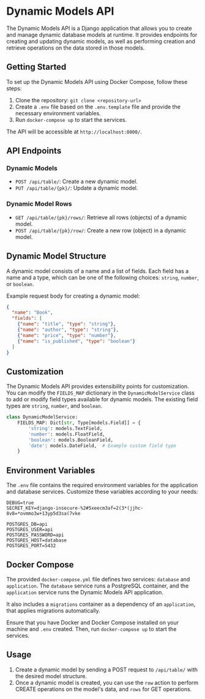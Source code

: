 Dynamic Models API
=================

The Dynamic Models API is a Django application that allows you to create and manage dynamic database models at runtime. It provides endpoints for creating and updating dynamic models, as well as performing creation and retrieve operations on the data stored in those models.

Getting Started
---------------

To set up the Dynamic Models API using Docker Compose, follow these steps:

1.  Clone the repository: `git clone <repository-url>`
2.  Create a `.env` file based on the `.env.template` file and provide the necessary environment variables.
3.  Run `docker-compose up` to start the services.

The API will be accessible at `http://localhost:8000/`.

API Endpoints
-------------

### Dynamic Models

*   `POST /api/table/`: Create a new dynamic model.
*   `PUT /api/table/{pk}/`: Update a dynamic model.

### Dynamic Model Rows

*   `GET /api/table/{pk}/rows/`: Retrieve all rows (objects) of a dynamic model.
*   `POST /api/table/{pk}/row/`: Create a new row (object) in a dynamic model.

Dynamic Model Structure
-----------------------

A dynamic model consists of a name and a list of fields. Each field has a name and a type, which can be one of the following choices: `string`, `number`, or `boolean`.

Example request body for creating a dynamic model:

```json
{
  "name": "Book",
  "fields": [
    {"name": "title", "type": "string"},
    {"name": "author", "type": "string"},
    {"name": "price", "type": "number"},
    {"name": "is_published", "type": "boolean"}
  ]
}
```


Customization
-------------

The Dynamic Models API provides extensibility points for customization. You can modify the `FIELDS_MAP` dictionary in the `DynamicModelService` class to add or modify field types available for dynamic models. The existing field types are `string`, `number`, and `boolean`.

```python
class DynamicModelService:     
    FIELDS_MAP: Dict[str, Type[models.Field]] = {
        'string': models.TextField,
        'number': models.FloatField,
        'boolean': models.BooleanField,
        'date': models.DateField,  # Example custom field type     
    }
```

Environment Variables
---------------------

The `.env` file contains the required environment variables for the application and database services. Customize these variables according to your needs:


```
DEBUG=true 
SECRET_KEY=django-insecure-%2#5xeecm3af=2(3*(jjhc-8v8=*ovmmo3w+13yp5d3sa(7vke  

POSTGRES_DB=api 
POSTGRES_USER=api 
POSTGRES_PASSWORD=api 
POSTGRES_HOST=database 
POSTGRES_PORT=5432
```


Docker Compose
--------------

The provided `docker-compose.yml` file defines two services: `database` and `application`. The `database` service runs a PostgreSQL container, and the `application` service runs the Dynamic Models API application.

It also includes a `migrations` container as a dependency of an `application`, that applies migrations automatically.

Ensure that you have Docker and Docker Compose installed on your machine and `.env` created. Then, run `docker-compose up` to start the services.


Usage
-----

1.  Create a dynamic model by sending a POST request to `/api/table/` with the desired model structure.
2.  Once a dynamic model is created, you can use the `row` action to perform CREATE operations on the model's data, and `rows` for GET operations.

